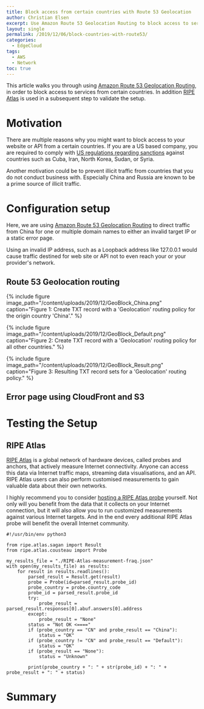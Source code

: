 ```yaml
---
title: Block access from certain countries with Route 53 Geolocation
author: Christian Elsen
excerpt: Use Amazon Route 53 Geolocation Routing to block access to services from certain countries. Leverage RIPE Atlas to validate the setup.
layout: single
permalink: /2019/12/06/block-countries-with-route53/
categories:
  - EdgeCloud
tags:
  - AWS
  - Network
toc: true
---
```


This article walks you through using [Amazon Route 53 Geolocation Routing](https://docs.aws.amazon.com/Route53/latest/DeveloperGuide/routing-policy.html#routing-policy-geo), in order to block access to services from certain countries. In addition [RIPE Atlas](https://atlas.ripe.net/) is used in a subsequent step to validate the setup.

# Motivation

There are multiple reasons why you might want to block access to your website or API from a certain countries. If you are a US based company, you are required to comply with [US regulations regarding sanctions](https://www.bis.doc.gov/index.php/policy-guidance/country-guidance/sanctioned-destinations) against countries such as Cuba, Iran, North Korea, Sudan, or Syria.

Another motivation could be to prevent illicit traffic from countries that you do not conduct business with. Especially China and Russia are known to be a prime source of illicit traffic.

# Configuration setup

Here, we are using [Amazon Route 53 Geolocation Routing](https://docs.aws.amazon.com/Route53/latest/DeveloperGuide/routing-policy.html#routing-policy-geo) to direct traffic from China for one or multiple domain names to either an invalid target IP or a static error page.

Using an invalid IP address, such as a Loopback address like 127.0.0.1 would cause traffic destined for web site or API not to even reach your or your provider's network.

## Route 53 Geolocation routing

{% include figure image_path="/content/uploads/2019/12/GeoBlock_China.png" caption="Figure 1: Create TXT record with a 'Geolocation' routing policy for the origin country 'China'." %}

{% include figure image_path="/content/uploads/2019/12/GeoBlock_Default.png" caption="Figure 2: Create TXT record with a 'Geolocation' routing policy for all other countries." %}

{% include figure image_path="/content/uploads/2019/12/GeoBlock_Result.png" caption="Figure 3: Resulting TXT record sets for a 'Geolocation' routing policy." %}

## Error page using CloudFront and S3

# Testing the Setup

## RIPE Atlas

[RIPE Atlas](https://atlas.ripe.net/) is a global network of hardware devices, called probes and anchors, that actively measure Internet connectivity. Anyone can access this data via Internet traffic maps, streaming data visualisations, and an API. RIPE Atlas users can also perform customised measurements to gain valuable data about their own networks.

I highly recommend you to consider [hosting a RIPE Atlas probe](https://atlas.ripe.net/get-involved/become-a-host/) yourself. Not only will you benefit from the data that it collects on your Internet connection, but it will also allow you to run customized measurements against various Internet targets. And in the end every additional RIPE Atlas probe will benefit the overall Internet community.

```
#!/usr/bin/env python3

from ripe.atlas.sagan import Result
from ripe.atlas.cousteau import Probe

my_results_file = "./RIPE-Atlas-measurement-fraq.json"
with open(my_results_file) as results:
    for result in results.readlines():
        parsed_result = Result.get(result)
        probe = Probe(id=parsed_result.probe_id)
        probe_country = probe.country_code
        probe_id = parsed_result.probe_id
        try:
            probe_result = parsed_result.responses[0].abuf.answers[0].address
        except:
            probe_result = "None"
        status = "Not OK <===="
        if (probe_country == "CN" and probe_result == "China"):
            status = "OK"
        if (probe_country != "CN" and probe_result == "Default"):
            status = "OK"
        if (probe_result == "None"):
            status = "Unknown"

        print(probe_country + ": " + str(probe_id) + ": " + probe_result + ": " + status)
```

# Summary
